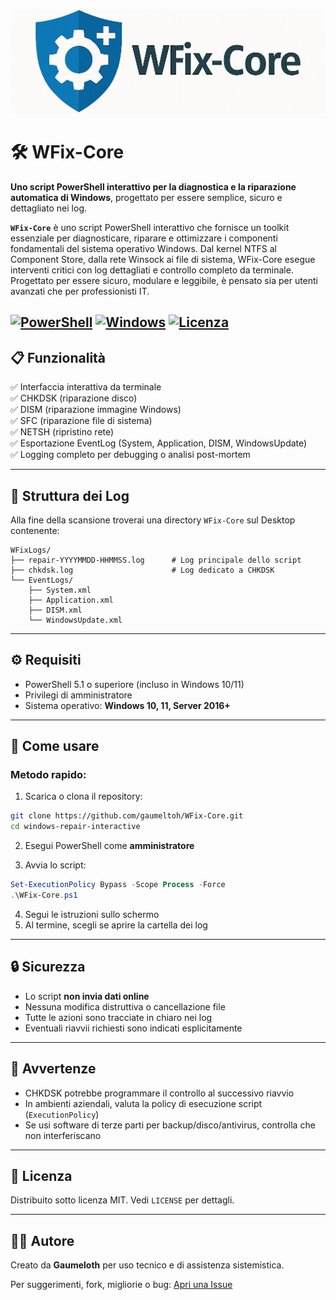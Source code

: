 [![Logo](WFix-core_logo.png)](https://github.com/gaumeloth/WFix-Core)

# 🛠️ WFix-Core

**Uno script PowerShell interattivo per la diagnostica e la riparazione automatica di Windows**, progettato per essere semplice, sicuro e dettagliato nei log.

**`WFix-Core`** è uno script PowerShell interattivo che fornisce un toolkit essenziale per diagnosticare, riparare e ottimizzare i componenti fondamentali del sistema operativo Windows.
Dal kernel NTFS al Component Store, dalla rete Winsock ai file di sistema, WFix-Core esegue interventi critici con log dettagliati e controllo completo da terminale.
Progettato per essere sicuro, modulare e leggibile, è pensato sia per utenti avanzati che per professionisti IT.

[![PowerShell](https://img.shields.io/badge/PowerShell-7%2B-blue?logo=powershell)](https://learn.microsoft.com/en-us/powershell/)
[![Windows](https://img.shields.io/badge/Platform-Windows-blue?logo=windows)](https://www.microsoft.com/windows)
[![Licenza](https://img.shields.io/github/license/gaumeloth/WFix-Core)](https://github.com/gaumeloth/WFix-Core/blob/main/LICENSE)
---

## 📋 Funzionalità

✅ Interfaccia interattiva da terminale  
✅ CHKDSK (riparazione disco)  
✅ DISM (riparazione immagine Windows)  
✅ SFC (riparazione file di sistema)  
✅ NETSH (ripristino rete)  
✅ Esportazione EventLog (System, Application, DISM, WindowsUpdate)  
✅ Logging completo per debugging o analisi post-mortem

---

## 📂 Struttura dei Log

Alla fine della scansione troverai una directory `WFix-Core` sul Desktop contenente:

```
WFixLogs/
├── repair-YYYYMMDD-HHMMSS.log      # Log principale dello script
├── chkdsk.log                      # Log dedicato a CHKDSK
└── EventLogs/
    ├── System.xml
    ├── Application.xml
    ├── DISM.xml
    └── WindowsUpdate.xml
```

---

## ⚙️ Requisiti

- PowerShell 5.1 o superiore (incluso in Windows 10/11)
- Privilegi di amministratore
- Sistema operativo: **Windows 10, 11, Server 2016+**

---

## 🚀 Come usare

### Metodo rapido:

1. Scarica o clona il repository:

```bash
git clone https://github.com/gaumeltoh/WFix-Core.git
cd windows-repair-interactive
```

2. Esegui PowerShell come **amministratore**

3. Avvia lo script:

```powershell
Set-ExecutionPolicy Bypass -Scope Process -Force
.\WFix-Core.ps1
```

4. Segui le istruzioni sullo schermo  
5. Al termine, scegli se aprire la cartella dei log

---

## 🔒 Sicurezza

- Lo script **non invia dati online**  
- Nessuna modifica distruttiva o cancellazione file  
- Tutte le azioni sono tracciate in chiaro nei log  
- Eventuali riavvii richiesti sono indicati esplicitamente

---

## 🛑 Avvertenze

- CHKDSK potrebbe programmare il controllo al successivo riavvio
- In ambienti aziendali, valuta la policy di esecuzione script (`ExecutionPolicy`)
- Se usi software di terze parti per backup/disco/antivirus, controlla che non interferiscano

---

## 📄 Licenza

Distribuito sotto licenza MIT. Vedi `LICENSE` per dettagli.

---

## 🙋‍♀️ Autore

Creato da **Gaumeloth** per uso tecnico e di assistenza sistemistica.

Per suggerimenti, fork, migliorie o bug: [Apri una Issue](https://github.com/gaumeltoh/WFix-Core/issues)
